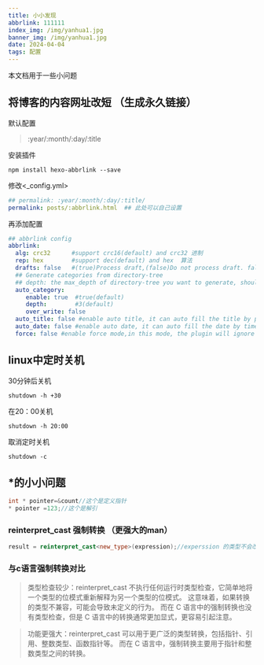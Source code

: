 ```yaml
---
title: 小小发现
abbrlink: 111111
index_img: /img/yanhua1.jpg
banner_img: /img/yanhua1.jpg
date: 2024-04-04
tags: 配置
---
```

本文档用于一些小问题


## 将博客的内容网址改短 （生成永久链接）
默认配置
>:year/:month/:day/:title

安装插件
~~~ shell
npm install hexo-abbrlink --save
~~~
修改<_config.yml>
~~~ yaml
## permalink: :year/:month/:day/:title/
permalink: posts/:abbrlink.html  ## 此处可以自己设置
~~~

再添加配置
~~~ yaml
## abbrlink config
abbrlink:
  alg: crc32      #support crc16(default) and crc32 进制
  rep: hex        #support dec(default) and hex  算法
  drafts: false   #(true)Process draft,(false)Do not process draft. false(default) 
  ## Generate categories from directory-tree
  ## depth: the max_depth of directory-tree you want to generate, should > 0
  auto_category:
     enable: true  #true(default)
     depth:        #3(default)
     over_write: false 
  auto_title: false #enable auto title, it can auto fill the title by path
  auto_date: false #enable auto date, it can auto fill the date by time today
  force: false #enable force mode,in this mode, the plugin will ignore the cache, and calc the abbrlink for every post even it already had abbrlink.
~~~


## linux中定时关机
30分钟后关机
~~~ shell
shutdown -h +30 
~~~
在20：00关机
~~~ shell
shutdown -h 20:00
~~~
取消定时关机
~~~shell
shutdown -c
~~~



## *的小小问题

~~~cpp
int * pointer=&count//这个是定义指针 
* pointer =123;//这个是解引
~~~

### reinterpret_cast 强制转换 （更强大的man）

~~~cpp 
result = reinterpret_cast<new_type>(expression);//experssion 的类型不会改变啦    
~~~
### 与c语言强制转换对比

>类型检查较少：reinterpret_cast 不执行任何运行时类型检查，它简单地将一个类型的位模式重新解释为另一个类型的位模式。
>这意味着，如果转换的类型不兼容，可能会导致未定义的行为。
>而在 C 语言中的强制转换也没有类型检查，但是 C 语言中的转换通常更加显式，更容易引起注意。

>功能更强大：reinterpret_cast 可以用于更广泛的类型转换，包括指针、引用、整数类型、函数指针等。
>而在 C 语言中，强制转换主要用于指针和整数类型之间的转换。
